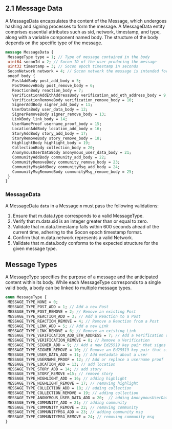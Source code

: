 ## 2.1 Message Data

A MessageData encapsulates the content of the Message, which undergoes hashing and signing processes to form the message.
A MessageData entity comprises essential attributes such as sid, network, timestamp, and type, along with a variable component named body. The structure of the body depends on the specific type of the message.
```protobuf
message MessageData {
 MessageType type = 1; // Type of message contained in the body
 uint64 soconId = 2; // Socon ID of the user producing the message
 uint32 timestamp = 3; // Socon epoch timestamp in seconds
 SoconNetwork network = 4; // Socon network the message is intended for
 oneof body {
   PostAddBody post_add_body = 5;
   PostRemoveBody post_remove_body = 6;
   ReactionBody reaction_body = 7;
   VerificationAddEthAddressBody verification_add_eth_address_body = 9;
   VerificationRemoveBody verification_remove_body = 10;
   SignerAddBody signer_add_body = 11;
   UserDataBody user_data_body = 12;
   SignerRemoveBody signer_remove_body = 13;
   LinkBody link_body = 14;
   UserNameProof username_proof_body = 15;
   LocationAddBody location_add_body = 16;
   StoryAddBody story_add_body = 17;
   StoryRemoveBody story_remove_body = 18;
   HighlightBody highlight_body = 19;
   CollectionBody collection_body = 20;
   AnonymousUserDataBody anonymous_user_data_body = 21;
   CommunityAddBody community_add_body = 22;
   CommunityRemoveBody community_remove_body = 23;
   CommunityMsgAddBody communityMsg_add_body = 24;
   CommunityMsgRemoveBody communityMsg_remove_body = 25;
 } 
}
```

### MessageData
A MessageData `data` in a Message `m` must pass the following validations:

1. Ensure that m.data.type corresponds to a valid MessageType.
2. Verify that m.data.sid is an integer greater than or equal to zero.
3. Validate that m.data.timestamp falls within 600 seconds ahead of the current time, adhering to the Socon  epoch timestamp format.
4. Confirm that m.data.network represents a valid Network.
5. Validate that m.data.body conforms to the expected structure for the given message type.


## Message Types
A MessageType specifies the purpose of a message and the anticipated content within its body. While each MessageType corresponds to a single valid body, a body can be linked to multiple message types.

```protobuf
enum MessageType {
 MESSAGE_TYPE_NONE = 0;
 MESSAGE_TYPE_POST_ADD = 1; // Add a new Post
 MESSAGE_TYPE_POST_REMOVE = 2; // Remove an existing Post
 MESSAGE_TYPE_REACTION_ADD = 3; // Add a Reaction to a Post
 MESSAGE_TYPE_REACTION_REMOVE = 4; // Remove a Reaction from a Post
 MESSAGE_TYPE_LINK_ADD = 5; // Add a new Link
 MESSAGE_TYPE_LINK_REMOVE = 6; // Remove an existing Link
 MESSAGE_TYPE_VERIFICATION_ADD_ETH_ADDRESS = 7; // Add a Verification of an Ethereum Address
 MESSAGE_TYPE_VERIFICATION_REMOVE = 8; // Remove a Verification
 MESSAGE_TYPE_SIGNER_ADD = 9; // Add a new Ed25519 key pair that signs messages for a user
 MESSAGE_TYPE_SIGNER_REMOVE = 10; // Remove an Ed25519 key pair that signs messages for a user
 MESSAGE_TYPE_USER_DATA_ADD = 11; // Add metadata about a user
 MESSAGE_TYPE_USERNAME_PROOF = 12; // Add or replace a username proof
 MESSAGE_TYPE_LOCATION_ADD = 13; // add location
 MESSAGE_TYPE_STORY_ADD = 14; // add story
 MESSAGE_TYPE_STORY_REMOVE =15; // remove story
 MESSAGE_TYPE_HIGHLIGHT_ADD = 16; // adding highlight
 MESSAGE_TYPE_HIGHLIGHT_REMOVE = 17; // removing highlight
 MESSAGE_TYPE_COLLECTION_ADD = 18; // adding collection
 MESSAGE_TYPE_COLLECTION_REMOVE = 19; // adding collection
 MESSAGE_TYPE_ANONYMOUS_USER_DATA_ADD = 20;  // adding AnonymousUserData ADD
 MESSAGE_TYPE_COMMUNITY_ADD = 21; // adding community
 MESSAGE_TYPE_COMMUNITY_REMOVE = 22; // removing community
 MESSAGE_TYPE_COMMUNITYMSG_ADD = 23; // adding community msg
 MESSAGE_TYPE_COMMUNITYMSG_REMOVE = 24; // removing community msg
}
```

<!-- <Add Code Snippet > -->